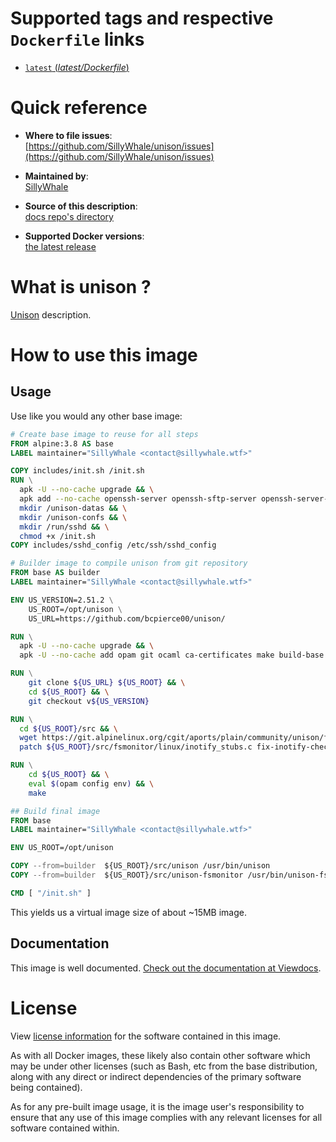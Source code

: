 # Supported tags and respective `Dockerfile` links

- [`latest` (*latest/Dockerfile*)](https://github.com/SillyWhale/unison/blob/master/Dockerfile)

# Quick reference

- **Where to file issues**:  
  [https://github.com/SillyWhale/unison/issues](https://github.com/SillyWhale/unison/issues)

- **Maintained by**:  
  [SillyWhale](https://github.com/SillyWhale/unison)

- **Source of this description**:  
  [docs repo's directory](https://github.com/SillyWhale/_documentation)

- **Supported Docker versions**:  
  [the latest release](https://github.com/docker/docker-ce/releases/latest)

# What is unison ?

[Unison](https://www.cis.upenn.edu/~bcpierce/unison/) description.

# How to use this image

## Usage

Use like you would any other base image:

```dockerfile
# Create base image to reuse for all steps
FROM alpine:3.8 AS base
LABEL maintainer="SillyWhale <contact@sillywhale.wtf>"

COPY includes/init.sh /init.sh
RUN \
  apk -U --no-cache upgrade && \
  apk add --no-cache openssh-server openssh-sftp-server openssh-server-pam linux-pam rsync && \
  mkdir /unison-datas && \
  mkdir /unison-confs && \
  mkdir /run/sshd && \
  chmod +x /init.sh
COPY includes/sshd_config /etc/ssh/sshd_config

# Builder image to compile unison from git repository
FROM base AS builder
LABEL maintainer="SillyWhale <contact@sillywhale.wtf>"

ENV US_VERSION=2.51.2 \
    US_ROOT=/opt/unison \
    US_URL=https://github.com/bcpierce00/unison/

RUN \
  apk -U --no-cache upgrade && \
  apk -U --no-cache add opam git ocaml ca-certificates make build-base bash

RUN \
    git clone ${US_URL} ${US_ROOT} && \
    cd ${US_ROOT} && \
    git checkout v${US_VERSION}

RUN \
  cd ${US_ROOT}/src && \
  wget https://git.alpinelinux.org/cgit/aports/plain/community/unison/fix-inotify-check.patch && \
  patch ${US_ROOT}/src/fsmonitor/linux/inotify_stubs.c fix-inotify-check.patch

RUN \
    cd ${US_ROOT} && \
    eval $(opam config env) && \
    make

## Build final image
FROM base
LABEL maintainer="SillyWhale <contact@sillywhale.wtf>"

ENV US_ROOT=/opt/unison

COPY --from=builder  ${US_ROOT}/src/unison /usr/bin/unison
COPY --from=builder  ${US_ROOT}/src/unison-fsmonitor /usr/bin/unison-fsmonitor

CMD [ "/init.sh" ]
```

This yields us a virtual image size of about ~15MB image.

## Documentation

This image is well documented. [Check out the documentation at Viewdocs](http://docs.sillywhale.wtf/unison/).

# License

View [license information](https://github.com/bcpierce00/unison/blob/master/LICENSE) for the software contained in this image.

As with all Docker images, these likely also contain other software which may be under other licenses (such as Bash, etc from the base distribution, along with any direct or indirect dependencies of the primary software being contained).

As for any pre-built image usage, it is the image user's responsibility to ensure that any use of this image complies with any relevant licenses for all software contained within.
